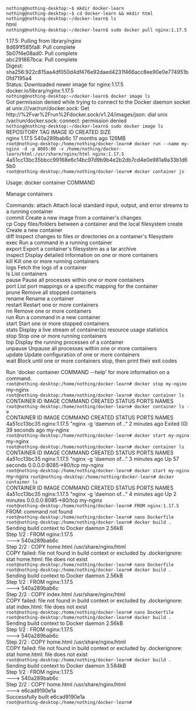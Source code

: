 ``` nothing@nothing-desktop:~$ mkdir docker-learn  ```    
``` nothing@nothing-desktop:~$ cd docker-learn && mkdir html  ```    
``` nothing@nothing-desktop:~/docker-learn$ ls ```    
html  
``` nothing@nothing-desktop:~/docker-learn$ sudo docker pull nginx:1.17.5 ```     
        
1.17.5: Pulling from library/nginx  
8d691f585fa8: Pull complete  
5b07f4e08ad0: Pull complete  
abc291867bca: Pull complete   
Digest: sha256:922c815aa4df050d4df476e92daed4231f466acc8ee90e0e774951b0fd7195a4  
Status: Downloaded newer image for nginx:1.17.5  
docker.io/library/nginx:1.17.5  
``` nothing@nothing-desktop:~/docker-learn$ docker image ls ```      
Got permission denied while trying to connect to the Docker daemon socket at unix:///var/run/docker.sock: Get http://%2Fvar%2Frun%2Fdocker.sock/v1.24/images/json: dial unix /var/run/docker.sock: connect: permission denied  
``` nothing@nothing-desktop:~/docker-learn$ sudo docker image ls ```    
REPOSITORY   TAG       IMAGE ID       CREATED         SIZE  
nginx        1.17.5    540a289bab6c   17 months ago   126MB  
``` root@nothing-desktop:/home/nothing/docker-learn# docker run --name my-nginx -d -p 8085:80 -v /home/nothing/docker-learn/html:/usr/share/nginx/html nginx:1.17.5  ```   
4a51cc13bc35bbcc99168e6c14bc97d9b9b4e2b2db7cd4e0e981a9a33b1d65b0  
``` root@nothing-desktop:/home/nothing/docker-learn# docker container js ```     

Usage:  docker container COMMAND     

Manage containers      

Commands:
  attach      Attach local standard input, output, and error streams to a running container  
  commit      Create a new image from a container's changes  
  cp          Copy files/folders between a container and the local filesystem 
  create      Create a new container  
  diff        Inspect changes to files or directories on a container's filesystem  
  exec        Run a command in a running container  
  export      Export a container's filesystem as a tar archive  
  inspect     Display detailed information on one or more containers  
  kill        Kill one or more running containers  
  logs        Fetch the logs of a container  
  ls          List containers  
  pause       Pause all processes within one or more containers  
  port        List port mappings or a specific mapping for the container  
  prune       Remove all stopped containers  
  rename      Rename a container  
  restart     Restart one or more containers  
  rm          Remove one or more containers  
  run         Run a command in a new container  
  start       Start one or more stopped containers  
  stats       Display a live stream of container(s) resource usage statistics  
  stop        Stop one or more running containers  
  top         Display the running processes of a container  
  unpause     Unpause all processes within one or more containers  
  update      Update configuration of one or more containers  
  wait        Block until one or more containers stop, then print their exit codes  

Run 'docker container COMMAND --help' for more information on a command.  
``` root@nothing-desktop:/home/nothing/docker-learn# docker stop my-nginx ```
my-nginx  
``` root@nothing-desktop:/home/nothing/docker-learn# docker container ls ```   
CONTAINER ID   IMAGE     COMMAND   CREATED   STATUS    PORTS     NAMES  
``` root@nothing-desktop:/home/nothing/docker-learn# docker container ls -a ```   
CONTAINER ID   IMAGE          COMMAND                  CREATED         STATUS                      PORTS     NAMES  
4a51cc13bc35   nginx:1.17.5   "nginx -g 'daemon of…"   2 minutes ago   Exited (0) 39 seconds ago             my-nginx  
``` root@nothing-desktop:/home/nothing/docker-learn# docker start my-nginx ```     
my-nginx   
``` root@nothing-desktop:/home/nothing/docker-learn# docker container ls ```    
CONTAINER ID   IMAGE          COMMAND                  CREATED         STATUS          PORTS                  NAMES
4a51cc13bc35   nginx:1.17.5   "nginx -g 'daemon of…"   3 minutes ago   Up 57 seconds   0.0.0.0:8085->80/tcp   my-nginx   
``` root@nothing-desktop:/home/nothing/docker-learn# docker start my-nginx ```    
my-nginx
``` root@nothing-desktop:/home/nothing/docker-learn# docker container ls ```   
CONTAINER ID   IMAGE          COMMAND                  CREATED         STATUS         PORTS                  NAMES
4a51cc13bc35   nginx:1.17.5   "nginx -g 'daemon of…"   4 minutes ago   Up 2 minutes   0.0.0.0:8085->80/tcp   my-nginx  
``` root@nothing-desktop:/home/nothing/docker-learn# FROM nginx:1.17.5 ```   
FROM: command not found     
``` root@nothing-desktop:/home/nothing/docker-learn# nano Dockerfile ```   
``` root@nothing-desktop:/home/nothing/docker-learn# docker build . ```  
Sending build context to Docker daemon   2.56kB  
Step 1/2 : FROM nginx:1.17.5  
 ---> 540a289bab6c  
Step 2/2 : COPY home.html /usr/share/nginx/html   
COPY failed: file not found in build context or excluded by .dockerignore: stat home.html: file does not exist  
``` root@nothing-desktop:/home/nothing/docker-learn# nano Dockerfile ```  
``` root@nothing-desktop:/home/nothing/docker-learn# docker build . ```  
Sending build context to Docker daemon   2.56kB  
Step 1/2 : FROM nginx:1.17.5  
 ---> 540a289bab6c  
Step 2/2 : COPY index.html /usr/share/nginx/html  
COPY failed: file not found in build context or excluded by .dockerignore: stat index.html: file does not exist  
``` root@nothing-desktop:/home/nothing/docker-learn# nano Dockerfile   ```  
``` root@nothing-desktop:/home/nothing/docker-learn# docker build .  ```  
Sending build context to Docker daemon   2.56kB  
Step 1/2 : FROM nginx:1.17.5  
 ---> 540a289bab6c  
Step 2/2 : COPY home.html /usr/share/nginx/html  
COPY failed: file not found in build context or excluded by .dockerignore: stat home.html: file does not exist  
``` root@nothing-desktop:/home/nothing/docker-learn# docker build . ```  
Sending build context to Docker daemon  3.584kB    
Step 1/2 : FROM nginx:1.17.5  
 ---> 540a289bab6c  
Step 2/2 : COPY home.html /usr/share/nginx/html  
 ---> e6cad9190e1a  
Successfully built e6cad9190e1a  
``` root@nothing-desktop:/home/nothing/docker-learn# ```  

